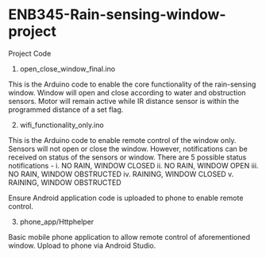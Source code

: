 # ENB345-Rain-sensing-window-project
Project Code

1) open_close_window_final.ino

This is the Arduino code to enable the core functionality of the rain-sensing window.
Window will open and close according to water and obstruction sensors. Motor will remain
active while IR distance sensor is within the programmed distance of a set flag.

2) wifi_functionality_only.ino

This is the Arduino code to enable remote control of the window only. Sensors will not
open or close the window. However, notifications can be received on status of the sensors
or window. There are 5 possible status notifications -
      i. NO RAIN, WINDOW CLOSED
      ii. NO RAIN, WINDOW OPEN
      iii. NO RAIN, WINDOW OBSTRUCTED
      iv. RAINING, WINDOW CLOSED
      v. RAINING, WINDOW OBSTRUCTED

Ensure Android application code is uploaded to phone to enable remote control.

3) phone_app/Httphelper

Basic mobile phone application to allow remote control of aforementioned window. Upload
to phone via Android Studio.
